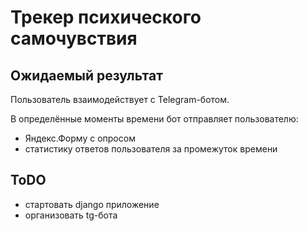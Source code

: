 # Трекер психического самочувствия
## Ожидаемый результат
Пользователь взаимодействует с Telegram-ботом.

В определённые моменты времени бот отправляет пользователю:
- Яндекс.Форму с опросом
- статистику ответов пользователя за промежуток времени

## ToDO
- стартовать django приложение
- организовать tg-бота
